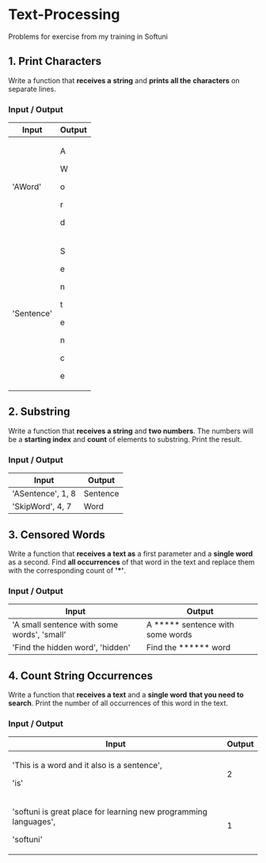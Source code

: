 # Text-Processing
Problems for exercise from my training in Softuni

## **1. Print Characters**

Write a function that **receives a** **string** and **prints all the**
**characters** on separate lines.

### Input / Output

<table>
<thead>
<tr class="header">
<th><strong>Input</strong></th>
<th><strong>Output</strong></th>
</tr>
</thead>
<tbody>
<tr class="odd">
<td>'AWord'</td>
<td><p>A</p>
<p>W</p>
<p>o</p>
<p>r</p>
<p>d</p></td>
</tr>
<tr class="even">
<td>'Sentence'</td>
<td><p>S</p>
<p>e</p>
<p>n</p>
<p>t</p>
<p>e</p>
<p>n</p>
<p>c</p>
<p>e</p></td>
</tr>
</tbody>
</table>

## **2. Substring**

Write a function that **receives a string** and **two numbers**. The
numbers will be a **starting index** and **count** of elements to
substring. Print the result.

### Input / Output

| **Input**         | **Output** |
| ----------------- | ---------- |
| 'ASentence', 1, 8 | Sentence   |
| 'SkipWord', 4, 7  | Word       |


## **3. Censored Words**

Write a function that **receives a text as** a first parameter and a
**single word** as a second. Find **all occurrences** of that word in
the text and replace them with the corresponding count of **'\*'**.

### Input / Output

| **Input**                                   | **Output**                            |
| ------------------------------------------- | ------------------------------------- |
| 'A small sentence with some words', 'small' | A \*\*\*\*\* sentence with some words |
| 'Find the hidden word', 'hidden'            | Find the \*\*\*\*\*\* word            |


## **4. Count String Occurrences**

Write a function that **receives a text** and a **single word** **that
you need to search**. Print the number of all occurrences of this word
in the text.

### Input / Output

<table>
<thead>
<tr class="header">
<th><strong>Input</strong></th>
<th><strong>Output</strong></th>
</tr>
</thead>
<tbody>
<tr class="odd">
<td><p>'This is a word and it also is a sentence',</p>
<p>'is'</p></td>
<td>2</td>
</tr>
<tr class="even">
<td><p>'softuni is great place for learning new programming languages',</p>
<p>'softuni'</p></td>
<td>1</td>
</tr>
</tbody>
</table>
